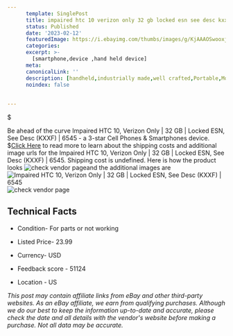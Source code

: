 ```yaml
---
      template: SinglePost
      title: impaired htc 10 verizon only 32 gb locked esn see desc kxxf 6545
      status: Published
      date: '2023-02-12'
      featuredImage: https://i.ebayimg.com/thumbs/images/g/KjAAAOSwooxjnVtu/s-l225.jpg
      categories: 
      excerpt: >-
        [smartphone,device ,hand held device]
      meta:
      canonicalLink: ''
      description: [handheld,industrially made,well crafted,Portable,Mobile,Compact,Convenient,Lightweight,Maneuverable,Man-portable,Miniature,Carriable,Hand-held,Light,Holdable,Transportable,Mobile device,Pocket-sized,On-the-go,Wireless,Cordless,Compact size,Convenient size, smartphone,device ,hand held device]
      noindex: false
      
        
---
```

$

Be ahead of the curve Impaired HTC 10, Verizon Only | 32 GB | Locked ESN, See Desc (KXXF) | 6545 - a 3-star Cell Phones & Smartphones device.
$[Click Here](https://www.ebay.com/itm/364082243210?hash=item54c4fe268a%3Ag%3AKjAAAOSwooxjnVtu&mkevt=1&mkcid=1&mkrid=711-53200-19255-0&campid=%253CePNCampaignId%253E&customid=%253CreferenceId%253E&toolid=10049) to read more to learn about the shipping costs and additional image urls for the Impaired HTC 10, Verizon Only | 32 GB | Locked ESN, See Desc (KXXF) | 6545. Shipping cost is undefined. Here is how the product looks ![check vendor page](https://i.ebayimg.com/thumbs/images/g/KjAAAOSwooxjnVtu/s-l225.jpg)and the additional images are![Impaired HTC 10, Verizon Only | 32 GB | Locked ESN, See Desc (KXXF) | 6545](https://i.ebayimg.com/images/g/KjAAAOSwooxjnVtu/s-l1600.jpg)![check vendor page](https://origin-galleryplus.ebayimg.com/ws/web/364082243210_2_0_1/225x225.jpg,https://origin-galleryplus.ebayimg.com/ws/web/364082243210_3_0_1/225x225.jpg,https://origin-galleryplus.ebayimg.com/ws/web/364082243210_4_0_1/225x225.jpg)



 ## Technical Facts 



     
      

 - Condition- For parts or not working 


      

 - Listed Price- 23.99 


      

 - Currency- USD 


      

 - Feedback score - 51124 


      

 - Location - US 


      
      

 *_This post may contain affiliate links from eBay and other third-party websites. As an eBay affiliate, we earn from qualifying purchases. Although we do our best to keep the information up-to-date and accurate, please check the date and all details with the vendor's website before making a purchase. Not all data may be accurate._*






